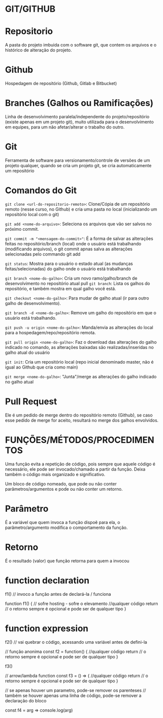 # GIT/GITHUB

# Repositorio

A pasta do projeto imbuida com o software git, que contem os arquivos e o histórico de alteração do projeto.

# Github

Hospedagem de repositório (Github, Gitlab e Bitbucket)

# Branches (Galhos ou Ramificações)

Linha de desenvolvimento paralela/independente do projeto/repositório (existe apenas em um projeto git), muito utilizada para o desenvolvimento em equipes, para um não afetar/alterar o trabalho do outro.

# Git

Ferramenta de software para versionamento/controle de versões de um projeto qualquer, quando se cria um projeto git, se cria automaticamente um repositório

# Comandos do Git

`git clone <url-do-repositorio-remoto>`:  Clone/Cópia de um repositório remoto (nesse curso, no Github) e cria uma pasta no local (inicializando um repositório local com o git)

`git add <nome-do-arquivo>`: Seleciona os arquivos que vão ser salvos no próximo commit.

`git commit -m "<mensagem-do-commit>"`: É a forma de salvar as alterações feitas no repositório/branch (local) onde o usuário está trabalhando (modificando arquivos), o git commit apnas salva as alterações selecionadas pelo commando git add

`git status`: Mostra para o usuário o estado atual (as mudanças feitas/selecionadas) do galho onde o usuário está trabalhando

`git branch <nome-do-galho>`: Cria um novo ramo/galho/branch de desenvolvimento no repositório atual
pull
`git branch`: Lista os galhos do repositório, e também mostra em qual galho você está.

`git checkout <nome-do-galho>`: Para mudar de galho atual (ir para outro galho de desenvolvimento).

`git branch -d <nome-do-galho>`: Remove um galho do repositório em que o usuário está trabalhando.

`git push -u origin <nome-do-galho>`: Manda/envia as alterações do local para a hospedagem/repo/repositório remota.

`git pull origin <nome-do-galho>`:  Faz o download das alterações do galho indicado no comando, as alterações baixadas são realizadas/inseridas no galho atual do usuário

`git init`: Cria um repositório local (repo inicial denominado master, não é igual ao Github que cria como main)

`git merge <nome-do-galho>`: "Junta"/merge as alterações do galho indicado no galho atual

# Pull Request

Ele é um pedido de merge dentro do repositório remoto (Github), se caso esse pedido de merge for aceito, resultará no merge dos galhos envolvidos.

# FUNÇÕES/MÉTODOS/PROCEDIMENTOS

Uma função evita a repetição de código, pois sempre que aquele código é necessário, ele pode ser invocado/chamado a partir da função. Deixa também o código mais organizado e significativo.

Um bloco de código nomeado, que pode ou não conter parâmetros/argumentos e pode ou não conter um retorno.

# Parâmetro

É a variável que quem invoca a função dispoẽ para ela, o parâmetro/argumento modifica o comportamento da função.

# Retorno

É o resultado (valor) que função retorna para quem a invocou

# function declaration

f1() // invoco a função antes de declará-la / funciona

function f1(<os parametros vem aqui>) { // sofre hosting - sofre o elevamento
    //qualquer código
    return // o retorno sempre é opcional e pode ser de qualquer tipo
}

# function expression

f2() // vai quebrar o código, acessando uma variável antes de defini-la

// função anonima
const f2 = function(<os parametros vem aqui>) { 
    //qualquer código
    return // o retorno sempre é opcional e pode ser de qualquer tipo
}

f3()

// arrow/lambda function
const f3 = (<os parametros vem aqui>) => {
     //qualquer código
    return // o retorno sempre é opcional e pode ser de qualquer tipo
}

// se apenas houver um parametro, pode-se remover os parenteses
// também se houver apenas uma linha de código, pode-se remover a declaração do bloco

const f4 = arg => console.log(arg)

